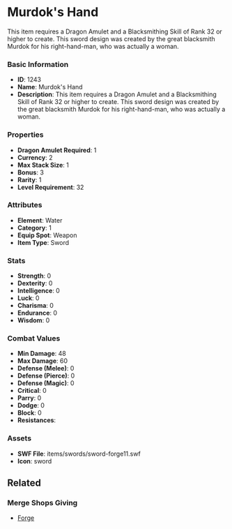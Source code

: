 # Murdok's Hand

This item requires a Dragon Amulet and a Blacksmithing Skill of Rank 32 or higher to create. This sword design was created by the great blacksmith Murdok for his right-hand-man, who was actually a woman. 

### Basic Information

- **ID**: 1243
- **Name**: Murdok&#039;s Hand
- **Description**: This item requires a Dragon Amulet and a Blacksmithing Skill of Rank 32 or higher to create. This sword design was created by the great blacksmith Murdok for his right-hand-man, who was actually a woman. 

### Properties

- **Dragon Amulet Required**: 1
- **Currency**: 2
- **Max Stack Size**: 1
- **Bonus**: 3
- **Rarity**: 1
- **Level Requirement**: 32

### Attributes

- **Element**: Water
- **Category**: 1
- **Equip Spot**: Weapon
- **Item Type**: Sword

### Stats

- **Strength**: 0
- **Dexterity**: 0
- **Intelligence**: 0
- **Luck**: 0
- **Charisma**: 0
- **Endurance**: 0
- **Wisdom**: 0

### Combat Values

- **Min Damage**: 48
- **Max Damage**: 60
- **Defense (Melee)**: 0
- **Defense (Pierce)**: 0
- **Defense (Magic)**: 0
- **Critical**: 0
- **Parry**: 0
- **Dodge**: 0
- **Block**: 0
- **Resistances**: 

### Assets

- **SWF File**: items/swords/sword-forge11.swf
- **Icon**: sword

## Related

### Merge Shops Giving

- [Forge](../merge-shops/32-forge.md)

